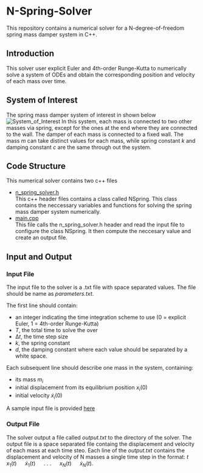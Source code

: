 # N-Spring-Solver

This repository contains a numerical solver for a N-degree-of-freedom spring mass damper system in C++.

## Introduction

This solver user explicit Euler and 4th-order Runge-Kutta to numerically solve a system of ODEs and obtain the corresponding position and velocity of each mass over time.

## System of Interest 

The spring mass damper system of interest in shown below
![System_of_Interest](https://github.com/0-rion/N-Spring-Solver/assets/92618256/20167886-2539-4923-8560-5087868c2f2a)
In this system, each mass is connected to two other masses via spring, except for the ones at the end where they are connected to the wall. The damper of each mass is connected to a fixed wall. The mass $m$ can take distinct values for each mass, while spring constant $k$ and damping constant $c$ are the same through out the system.

## Code Structure
This numerical solver contains two c++ files 
- [n_spring_solver.h](https://github.com/0-rion/N-Spring-Solver/blob/main/n_spring_solver.h) \
  This c++ header files contains a class called NSpring. This class contains the neccessary variables and functions for solving the spring mass damper system numerically.
- [main.cpp](https://github.com/0-rion/N-Spring-Solver/blob/main/main.cpp) \
  This file calls the n_spring_solver.h header and read the input file to configure the class NSpring. It then compute the neccesary value and create an output file.

## Input and Output
### Input File
The input file to the solver is a .txt file with space separated values. The file should be name as _parameters.txt_. 

The first line should contain: 
- an integer indicating the time integration scheme to use (0 = explicit Euler, 1 = 4th-order Runge-Kutta)
- $T$, the total time to solve the over
- $∆t$, the time step size
- $k$, the spring constant
- $d$, the damping constant
where each value should be separated by a white space. 

Each subsequent line should describe one mass in the system, containing:
- its mass $m_i$
- initial displacement from its equilibrium position $x_i(0)$
- initial velocity $\dot x_i(0)$

A sample input file is provided [here](https://github.com/0-rion/N-Spring-Solver/blob/main/parameters.txt)

### Output File
The solver output a file called _output.txt_ to the directory of the solver. The output file is a space separated file containg the displacement and velocity of each mass at each time steo. Each line of the _output.txt_ contains the displacement and velocity of N masses a single time step in the format: $t$ &emsp; $x_1(t)$ &emsp; $\dot x_1(t)$ &emsp; . . . &emsp; $x_N (t$) &emsp; $\dot x_N(t)$.

